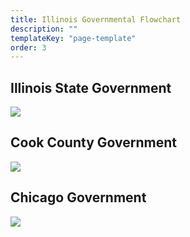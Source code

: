 ```yaml
---
title: Illinois Governmental Flowchart
description: ""
templateKey: "page-template"
order: 3
---
```


## Illinois State Government

![](/img/flowchart.png)

## Cook County Government

![](/img/screen-shot-2018-11-20-at-9.11.32-pm.png)

## Chicago Government

![](/img/screen-shot-2018-11-20-at-9.18.00-pm.png)
